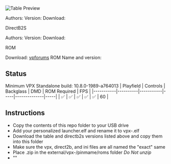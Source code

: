 # 

![Table Preview]()

Authors: []()
Version: 
Download: []()

DirectB2S

Authors: []()
Version: 
Download: []()

ROM

Download: [vpforums]()
ROM Name and version: 

## Status 

Minimum VPX Standalone build: 10.8.0-1989-a764013
| Playfield | Controls | Backglass | DMD | ROM Required | FPS | 
|-----------|----------|-----------|-----|--------------|-----|
| :white_check_mark: | :white_check_mark: | :white_check_mark: | :white_check_mark: | :white_check_mark: | 60 |

## Instructions

- Copy the contents of this repo folder to your USB drive
- Add your personalized launcher.elf and rename it to vpx-.elf
- Download the table and directb2s versions listed above and copy them into this folder
- Make sure the vpx, direct2b, and ini files are all named the "exact" same
- Place .zip in the external/vpx-/pinmame/roms folder *Do Not unzip*
- ""

